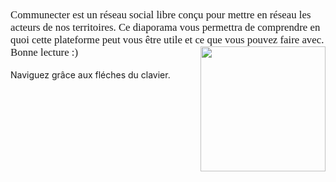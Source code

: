 <p style="font-family:'Covered By Your Grace';font-size:1.2em;">Communecter est un réseau social libre conçu pour mettre en réseau les acteurs de nos territoires.
Ce diaporama vous permettra de comprendre en quoi cette plateforme peut vous être utile et ce que vous pouvez faire avec.
<img src="ASSETS/BDB.jpg" width="200px" style="float:right;box-shadow:none;"><br />
Bonne lecture :)</p>
Naviguez grâce aux fléches du clavier.